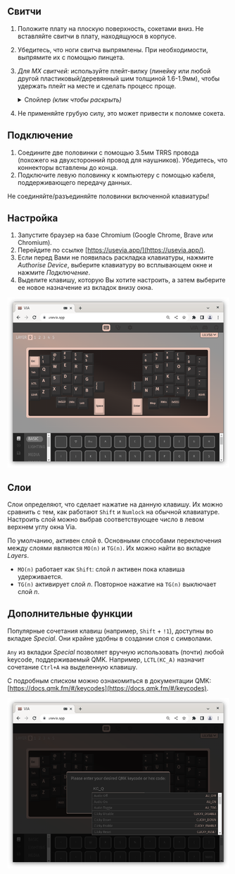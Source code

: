 ## Свитчи

1. Положите плату на плоскую поверхность, сокетами вниз. Не вставляйте свитчи в плату, находящуюся в корпусе.
2. Убедитесь, что ноги свитча выпрямлены. При необходимости, выпрямите их с помощью пинцета.
3. *Для МХ свитчей:* используйте плейт-вилку (линейку или любой другой пластиковый/деревянный шим толщиной 1.6-1.9мм), чтобы удержать плейт на месте и сделать процесс проще.
    <details>
    <summary>Спойлер <i>(клик чтобы раскрыть)</i></summary>
    <br>
    
    ![image](./plate_fork.jpg)
    
    </details>
  
4. Не применяйте грубую силу, это может привести к поломке сокета.

## Подключение

1. Соедините две половинки с помощью 3.5мм TRRS провода (похожего на двухсторонний провод для наушников). Убедитесь, что коннекторы вставлены до конца. 
2. Подключите левую половинку к компьютеру с помощью кабеля, поддерживающего передачу данных. 

Не соединяйте/разъединяйте половинки включенной клавиатуры!

## Настройка

1. Запустите браузер на базе Chromium (Google Chrome, Brave или Chromium).
2. Перейдите по ссылке [https://usevia.app/](https://usevia.app/).
3. Если перед Вами не появилась раскладка клавиатуры, нажмите *Authorise Device*, выберите клавиатуру во всплывающем окне и нажмите *Подключение*.
4. Выделите клавишу, которую Вы хотите настроить, а затем выберите ее новое назначение из вкладок внизу окна.

![image](./customise_via.png)

## Слои

Слои определяют, что сделает нажатие на данную клавишу. Их можно сравнить с тем, как работают `Shift` и `Numlock` на обычной клавиатуре. Настроить слой можно выбрав соответствующее число в левом верхнем углу окна Via.

По умолчанию, активен слой `0`. Основными способами переключения между слоями являются `MO(n)` и `TG(n)`. Их можно найти во вкладке *Layers*.

- `MO(n)` работает как `Shift`: слой *n* активен пока клавиша удерживается.
- `TG(n)` активирует слой *n*. Повторное нажатие на `TG(n)` выключает слой *n*. 

## Дополнительные функции

Популярные сочетания клавиш (например, `Shift` + `!1`), доступны во вкладке *Special*. Они крайне удобны в создании слоя с символами.

`Any` из вкладки *Special* позволяет вручную использовать (почти) любой keycode, поддерживаемый QMK. Например, `LCTL(KC_A)` назначит сочетание `Ctrl+A` на выделенную клавишу. 

С подробным списком можно ознакомиться в документации QMK: [https://docs.qmk.fm/#/keycodes](https://docs.qmk.fm/#/keycodes).

![image](./any_via.png)
